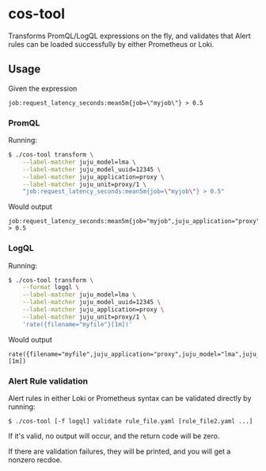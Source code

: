 # cos-tool

Transforms PromQL/LogQL expressions on the fly, and validates that Alert rules
can be loaded successfully by either Prometheus or Loki.

## Usage

Given the expression
```
job:request_latency_seconds:mean5m{job=\"myjob\"} > 0.5
```

### PromQL
Running:

```bash
$ ./cos-tool transform \
    --label-matcher juju_model=lma \
    --label-matcher juju_model_uuid=12345 \
    --label-matcher juju_application=proxy \
    --label-matcher juju_unit=proxy/1 \
    "job:request_latency_seconds:mean5m{job=\"myjob\"} > 0.5"
```

Would output

```
job:request_latency_seconds:mean5m{job="myjob",juju_application="proxy",juju_model="lma",juju_model_uuid="12345",juju_unit="proxy/1"} > 0.5
```

### LogQL

Running:

```bash
$ ./cos-tool transform \
    --format logql \
    --label-matcher juju_model=lma \
    --label-matcher juju_model_uuid=12345 \
    --label-matcher juju_application=proxy \
    --label-matcher juju_unit=proxy/1 \
    'rate({filename="myfile"}[1m])'
```

Would output

```
rate({filename="myfile",juju_application="proxy",juju_model="lma",juju_model_uuid="12345",juju_unit="proxy/1"}[1m])
```

### Alert Rule validation

Alert rules in either Loki or Prometheus syntax can be validated directly by running:

```
$ ./cos-tool [-f logql] validate rule_file.yaml [rule_file2.yaml ...]
```

If it's valid, no output will occur, and the return code will be zero.

If there are validation failures, they will be printed, and you will get a nonzero recdoe.
